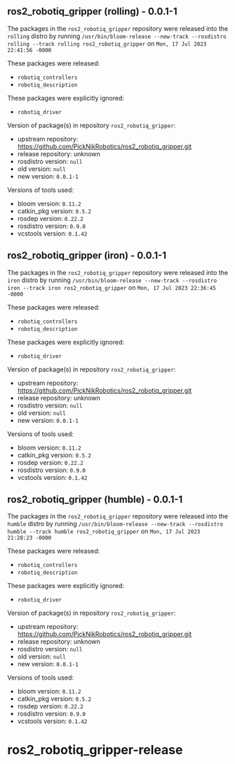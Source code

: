 ## ros2_robotiq_gripper (rolling) - 0.0.1-1

The packages in the `ros2_robotiq_gripper` repository were released into the `rolling` distro by running `/usr/bin/bloom-release --new-track --rosdistro rolling --track rolling ros2_robotiq_gripper` on `Mon, 17 Jul 2023 22:41:56 -0000`

These packages were released:
- `robotiq_controllers`
- `robotiq_description`

These packages were explicitly ignored:
- `robotiq_driver`

Version of package(s) in repository `ros2_robotiq_gripper`:

- upstream repository: https://github.com/PickNikRobotics/ros2_robotiq_gripper.git
- release repository: unknown
- rosdistro version: `null`
- old version: `null`
- new version: `0.0.1-1`

Versions of tools used:

- bloom version: `0.11.2`
- catkin_pkg version: `0.5.2`
- rosdep version: `0.22.2`
- rosdistro version: `0.9.0`
- vcstools version: `0.1.42`


## ros2_robotiq_gripper (iron) - 0.0.1-1

The packages in the `ros2_robotiq_gripper` repository were released into the `iron` distro by running `/usr/bin/bloom-release --new-track --rosdistro iron --track iron ros2_robotiq_gripper` on `Mon, 17 Jul 2023 22:36:45 -0000`

These packages were released:
- `robotiq_controllers`
- `robotiq_description`

These packages were explicitly ignored:
- `robotiq_driver`

Version of package(s) in repository `ros2_robotiq_gripper`:

- upstream repository: https://github.com/PickNikRobotics/ros2_robotiq_gripper.git
- release repository: unknown
- rosdistro version: `null`
- old version: `null`
- new version: `0.0.1-1`

Versions of tools used:

- bloom version: `0.11.2`
- catkin_pkg version: `0.5.2`
- rosdep version: `0.22.2`
- rosdistro version: `0.9.0`
- vcstools version: `0.1.42`


## ros2_robotiq_gripper (humble) - 0.0.1-1

The packages in the `ros2_robotiq_gripper` repository were released into the `humble` distro by running `/usr/bin/bloom-release --new-track --rosdistro humble --track humble ros2_robotiq_gripper` on `Mon, 17 Jul 2023 21:28:23 -0000`

These packages were released:
- `robotiq_controllers`
- `robotiq_description`

These packages were explicitly ignored:
- `robotiq_driver`

Version of package(s) in repository `ros2_robotiq_gripper`:

- upstream repository: https://github.com/PickNikRobotics/ros2_robotiq_gripper.git
- release repository: unknown
- rosdistro version: `null`
- old version: `null`
- new version: `0.0.1-1`

Versions of tools used:

- bloom version: `0.11.2`
- catkin_pkg version: `0.5.2`
- rosdep version: `0.22.2`
- rosdistro version: `0.9.0`
- vcstools version: `0.1.42`


# ros2_robotiq_gripper-release
